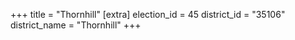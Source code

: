+++
title = "Thornhill"
[extra]
election_id = 45
district_id = "35106"
district_name = "Thornhill"
+++
